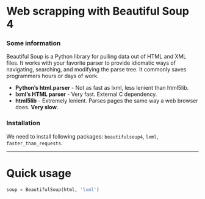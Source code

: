 # Web scrapping with Beautiful Soup 4
### Some information
Beautiful Soup is a Python library for pulling data out of HTML and XML files. It works with your favorite parser to provide idiomatic ways of navigating, searching, and modifying the parse tree. It commonly saves programmers hours or days of work.
- **Python’s html.parser** - Not as fast as lxml, less lenient than html5lib.
- **lxml’s HTML parser** - Very fast. External C dependency.
- **html5lib** - Extremely lenient. Parses pages the same way a web browser does. **Very slow**.



### Installation
We need to install following packages: ``` beautifulsoup4 ```, ```lxml```, ```faster_than_requests```.

----------------

# Quick usage

``` python
soup = BeautifulSoup(html, 'lxml')
```
